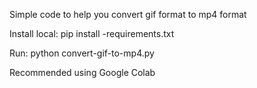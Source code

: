 Simple code to help you convert gif format to mp4 format

Install local: pip install -requirements.txt

Run: python convert-gif-to-mp4.py

Recommended using Google Colab
